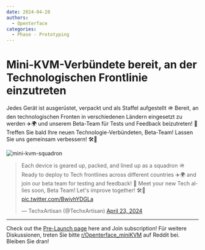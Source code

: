 ```yaml
---
date: 2024-04-28
authors:
  - Openterface
categories:
  - Phase - Prototyping
---
```


# Mini-KVM-Verbündete bereit, an der Technologischen Frontlinie einzutreten

Jedes Gerät ist ausgerüstet, verpackt und als Staffel aufgestellt 🪖 Bereit, an den technologischen Fronten in verschiedenen Ländern eingesetzt zu werden ✈️🌍 und unserem Beta-Team für Tests und Feedback beizutreten! 🚀 Treffen Sie bald Ihre neuen Technologie-Verbündeten, Beta-Team! Lassen Sie uns gemeinsam verbessern! 🛠️🌟

![mini-kvm-squadron](https://pbs.twimg.com/media/GL1ZsFFaYAANSpz?format=jpg&name=large)

<!-- more -->

<blockquote class="twitter-tweet"><p lang="en" dir="ltr">Each device is geared up, packed, and lined up as a squadron 🪖 Ready to deploy to Tech frontlines across different countries ✈️🌍 and join our beta team for testing and feedback! 🚀 Meet your new Tech allies soon, Beta Team! Let&#39;s improve together! 🛠️🌟 <a href="https://t.co/BwivhYDGLa">pic.twitter.com/BwivhYDGLa</a></p>&mdash; TechxArtisan (@TechxArtisan) <a href="https://twitter.com/TechxArtisan/status/1782679647534436358?ref_src=twsrc%5Etfw">April 23, 2024</a></blockquote> <script async src="https://platform.twitter.com/widgets.js" charset="utf-8"></script>

--------

Check out the [Pre-Launch page](https://www.crowdsupply.com/techxartisan/openterface-mini-kvm) here and Join subscription!
Für weitere Diskussionen, treten Sie bitte [r/Openterface_miniKVM](https://www.reddit.com/r/Openterface_miniKVM/) auf Reddit bei. Bleiben Sie dran!
